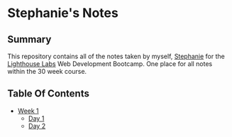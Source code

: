 # Stephanie's Notes
## Summary 

This repository contains all of the notes taken by myself, [Stephanie](https://github.com/sdoull) for the [Lighthouse Labs](https://www.lighthouselabs.ca/) Web Development Bootcamp. One place for all notes within the 30 week course.

## Table Of Contents
* [Week 1](/Week_1)
    * [Day 1](/Week_1/Day_1/)
    * [Day 2](/Week_1/Day_1/Day_2/git-markdown-and-the-dev-workflow.md/)